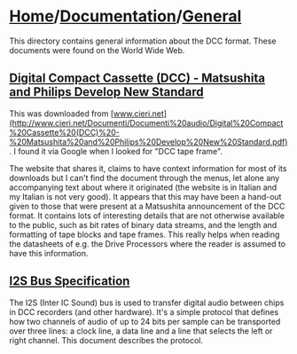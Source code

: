 # [Home](../..)/[Documentation](..)/[General](.)
This directory contains general information about the DCC format. These documents were found on the World Wide Web.

## [Digital Compact Cassette (DCC) - Matsushita and Philips Develop New Standard](./Digital%20Compact%20Cassette%20(DCC)%20-%20Matsushita%20and%20Philips%20Develop%20New%20Standard.pdf)
This was downloaded from [www.cieri.net](http://www.cieri.net/Documenti/Documenti%20audio/Digital%20Compact%20Cassette%20(DCC)%20-%20Matsushita%20and%20Philips%20Develop%20New%20Standard.pdf). I found it via Google when I looked for "DCC tape frame".

The website that shares it, claims to have context information for most of its downloads but I can't find the document through the menus, let alone any accompanying text about where it originated (the website is in Italian and my Italian is not very good). It appears that this may have been a hand-out given to those that were present at a Matsushita announcement of the DCC format. It contains lots of interesting details that are not otherwise available to the public, such as bit rates of binary data streams, and the length and formatting of tape blocks and tape frames. This really helps when reading the datasheets of e.g. the Drive Processors where the reader is assumed to have this information.

## [I2S Bus Specification](I2SBUS.pdf)
The I2S (Inter IC Sound) bus is used to transfer digital audio between chips in DCC recorders (and other hardware). It's a simple protocol that defines how two channels of audio of up to 24 bits per sample can be transported over three lines: a clock line, a data line and a line that selects the left or right channel. This document describes the protocol.